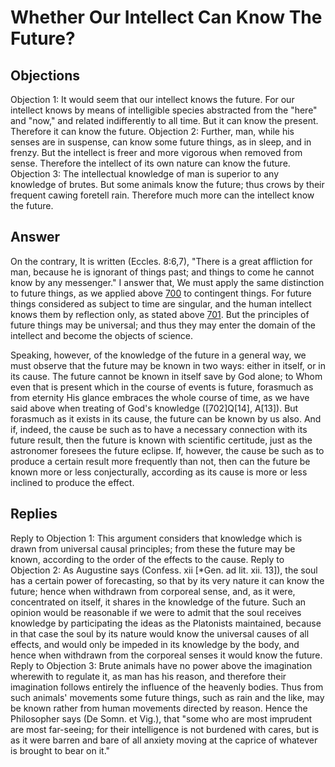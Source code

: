 # Whether Our Intellect Can Know The Future?
## Objections
Objection 1: It would seem that our intellect knows the future. For our intellect knows by means of intelligible species abstracted from the "here" and "now," and related indifferently to all time. But it can know the present. Therefore it can know the future.
Objection 2: Further, man, while his senses are in suspense, can know some future things, as in sleep, and in frenzy. But the intellect is freer and more vigorous when removed from sense. Therefore the intellect of its own nature can know the future.
Objection 3: The intellectual knowledge of man is superior to any knowledge of brutes. But some animals know the future; thus crows by their frequent cawing foretell rain. Therefore much more can the intellect know the future.
## Answer
On the contrary, It is written (Eccles. 8:6,7), "There is a great affliction for man, because he is ignorant of things past; and things to come he cannot know by any messenger."
I answer that, We must apply the same distinction to future things, as we applied above [700](A[3]) to contingent things. For future things considered as subject to time are singular, and the human intellect knows them by reflection only, as stated above [701](A[1]). But the principles of future things may be universal; and thus they may enter the domain of the intellect and become the objects of science.

Speaking, however, of the knowledge of the future in a general way, we must observe that the future may be known in two ways: either in itself, or in its cause. The future cannot be known in itself save by God alone; to Whom even that is present which in the course of events is future, forasmuch as from eternity His glance embraces the whole course of time, as we have said above when treating of God's knowledge ([702]Q[14], A[13]). But forasmuch as it exists in its cause, the future can be known by us also. And if, indeed, the cause be such as to have a necessary connection with its future result, then the future is known with scientific certitude, just as the astronomer foresees the future eclipse. If, however, the cause be such as to produce a certain result more frequently than not, then can the future be known more or less conjecturally, according as its cause is more or less inclined to produce the effect.
## Replies
Reply to Objection 1: This argument considers that knowledge which is drawn from universal causal principles; from these the future may be known, according to the order of the effects to the cause.
Reply to Objection 2: As Augustine says (Confess. xii [*Gen. ad lit. xii. 13]), the soul has a certain power of forecasting, so that by its very nature it can know the future; hence when withdrawn from corporeal sense, and, as it were, concentrated on itself, it shares in the knowledge of the future. Such an opinion would be reasonable if we were to admit that the soul receives knowledge by participating the ideas as the Platonists maintained, because in that case the soul by its nature would know the universal causes of all effects, and would only be impeded in its knowledge by the body, and hence when withdrawn from the corporeal senses it would know the future.
Reply to Objection 3: Brute animals have no power above the imagination wherewith to regulate it, as man has his reason, and therefore their imagination follows entirely the influence of the heavenly bodies. Thus from such animals' movements some future things, such as rain and the like, may be known rather from human movements directed by reason. Hence the Philosopher says (De Somn. et Vig.), that "some who are most imprudent are most far-seeing; for their intelligence is not burdened with cares, but is as it were barren and bare of all anxiety moving at the caprice of whatever is brought to bear on it."